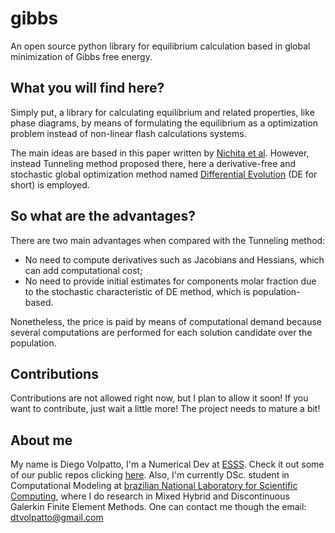 # gibbs

An open source python library for equilibrium calculation based in global minimization of Gibbs free energy.

## What you will find here? 

Simply put, a library for calculating equilibrium and related properties, like phase diagrams, by means of 
formulating the equilibrium as a optimization problem instead of non-linear flash calculations systems.

The main ideas are based in this paper written by [Nichita et al](https://www.sciencedirect.com/science/article/pii/S0098135402001448). However, instead Tunneling method proposed there, here a derivative-free and stochastic global optimization method named [Differential Evolution](https://link.springer.com/article/10.1023/A:1008202821328) (DE for short) is employed.

## So what are the advantages? 

There are two main advantages when compared with the Tunneling method:

  * No need to compute derivatives such as Jacobians and Hessians, which can add computational cost;
  * No need to provide initial estimates for components molar fraction due to the stochastic characteristic of DE method, which is
  population-based.

Nonetheless, the price is paid by means of computational demand because several computations are performed for each solution candidate over the population.

## Contributions

Contributions are not allowed right now, but I plan to allow it soon! If you want to contribute, just wait a little more! The project needs to mature a bit!

## About me

My name is Diego Volpatto, I'm a Numerical Dev at [ESSS](https://www.esss.co/). Check it out some of our public repos clicking [here](https://github.com/ESSS). Also, I'm currently DSc. student in Computational Modeling at [brazilian National Laboratory for Scientific Computing](https://www.lncc.br), where I do research in Mixed Hybrid and Discontinuous Galerkin Finite Element Methods. One can contact me though the email: dtvolpatto@gmail.com
